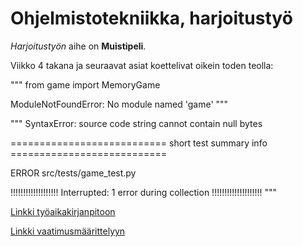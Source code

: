 # Ohjelmistotekniikka, harjoitustyö

*Harjoitustyön* aihe on **Muistipeli**.

 Viikko 4 takana ja seuraavat asiat koettelivat oikein toden teolla:

""" from game import MemoryGame

ModuleNotFoundError: No module named 'game' """

""" SyntaxError: source code string cannot contain null bytes

=========================== short test summary info ===========================

ERROR src/tests/game_test.py

!!!!!!!!!!!!!!!!!!! Interrupted: 1 error during collection !!!!!!!!!!!!!!!!!!!! """

[Linkki työaikakirjanpitoon](dokumentaatio/tyoaikakirjanpito.md)

[Linkki vaatimusmäärittelyyn](dokumentaatio/vaatimusmaarittely.md)
